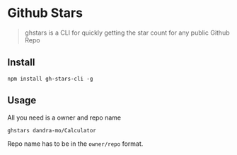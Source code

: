 # Github Stars
> ghstars is a CLI for quickly getting the star count for any public Github Repo

## Install
`npm install gh-stars-cli -g`

## Usage
All you need is a owner and repo name

```
ghstars dandra-mo/Calculator
```

Repo name has to be in the `owner/repo` format.